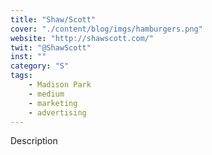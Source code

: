 ```yaml
---
title: "Shaw/Scott"
cover: "./content/blog/imgs/hamburgers.png"
website: "http://shawscott.com/"
twit: "@ShawScott"
inst: ""
category: "S"
tags:
    - Madison Park
    - medium
    - marketing
    - advertising
---
```


Description
